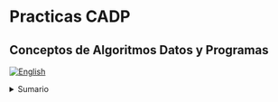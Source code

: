 # Practicas CADP

## Conceptos de Algoritmos Datos y Programas

[![English](https://img.shields.io/badge/language-English-blue.svg)](README.EN.md)

<details>
  <summary>
    Sumario
  </summary>
  <ol style="list-style:inside;">
    <li>
      <a href="/Practica 1/README.md">Practica 1</a>
      <ol style="list-style:none;">
        <li>
          <a href="/Practica 1- Parte 2/README.md">Practica 1 Parte 2</a>
        </li>
      </ol>
    </li>
    <li>
      <a href="/Practica 2/README.md">Practica 2</a>
      <ol style="list-style:none;">
        <li>
          <a href="/Practica 1- Parte 2/README.md">Practica 2 Parte 2</a>
        </li>
      </ol>
    </li>
    <li>
      <a href="/Practica 3/README.md">Practica 3</a>
    </li>
    <li>
      <a href="/Practica 4/README.md">Practica 4</a>
      <ol style="list-style:none;">
        <li>
          <a href="/Practica 1- Parte 2/README.md">Practica 4 Parte 2</a>
        </li>
      </ol>
    </li>
    <li>
      <a href="/Practica 5/README.md">Practica 5</a>
    </li>
    <li>
      <a href="/Practica 6/README.md">Practica 6</a>
    </li>
    <li>
      <a href="/Practica 7/README.md">Practica 7</a>
    </li>
    <li>
      <a href="/Actividades Adicionales/README.md">Actividades Adicionales</a>
    </li>
  </ol>
</details>


<!-- Add Image of CADP -->
<!-- [![]()]() -->
